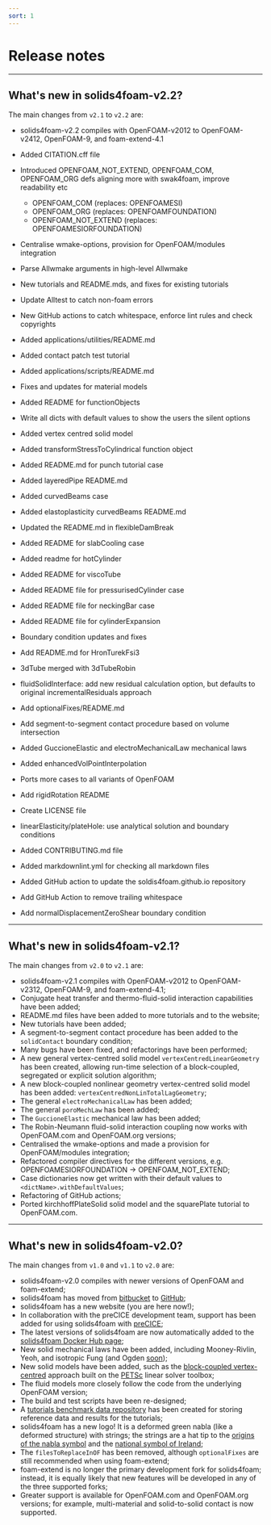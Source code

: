 ```yaml
---
sort: 1
---
```


# Release notes

---

## What's new in solids4foam-v2.2?

The main changes from `v2.1` to `v2.2` are:

- solids4foam-v2.2 compiles with OpenFOAM-v2012 to OpenFOAM-v2412, OpenFOAM-9,
  and foam-extend-4.1

- Added CITATION.cff file

- Introduced OPENFOAM_NOT_EXTEND, OPENFOAM_COM, OPENFOAM_ORG defs aligning more
  with swak4foam, improve readability etc
    * OPENFOAM_COM         (replaces: OPENFOAMESI)
    * OPENFOAM_ORG         (replaces: OPENFOAMFOUNDATION)
    * OPENFOAM_NOT_EXTEND  (replaces: OPENFOAMESIORFOUNDATION)

- Centralise wmake-options, provision for OpenFOAM/modules integration

- Parse Allwmake arguments in high-level Allwmake

- New tutorials and README.mds, and fixes for existing tutorials

- Update Alltest to catch non-foam errors

- New GitHub actions to catch whitespace, enforce lint rules and check
  copyrights

- Added applications/utilities/README.md

- Added contact patch test tutorial

- Added applications/scripts/README.md

- Fixes and updates for material models

- Added README for functionObjects

- Write all dicts with default values to show the users the silent options

- Added vertex centred solid model

- Added transformStressToCylindrical function object

- Added README.md for punch tutorial case

- Added layeredPipe README.md

- Added curvedBeams case

- Added elastoplasticity curvedBeams README.md

- Updated the README.md in flexibleDamBreak

- Added README for slabCooling case

- Added readme for hotCylinder

- Added README for viscoTube

- Added README file for pressurisedCylinder case

- Added README file for neckingBar case

- Added README file for cylinderExpansion

- Boundary condition updates and fixes

- Add README.md for HronTurekFsi3

- 3dTube merged with 3dTubeRobin

- fluidSolidInterface: add new residual calculation option, but defaults to original incrementalResiduals approach

- Add optionalFixes/README.md

- Add segment-to-segment contact procedure based on volume intersection

- Added GuccioneElastic and electroMechanicalLaw mechanical laws

- Added enhancedVolPointInterpolation

- Ports more cases to all variants of OpenFOAM

- Add rigidRotation README

- Create LICENSE file

- linearElasticity/plateHole: use analytical solution and boundary conditions

- Added CONTRIBUTING.md file

- Added markdownlint.yml for checking all markdown files

- Added GitHub action to update the soldis4foam.github.io repository

- Add GitHub Action to remove trailing whitespace

- Add normalDisplacementZeroShear boundary condition


---

## What's new in solids4foam-v2.1?

The main changes from `v2.0` to `v2.1` are:

- solids4foam-v2.1 compiles with OpenFOAM-v2012 to OpenFOAM-v2312, OpenFOAM-9,
  and foam-extend-4.1;
- Conjugate heat transfer and thermo-fluid-solid interaction capabilities have
  been added;
- README.md files have been added to more tutorials and to the website;
- New tutorials have been added;
- A segment-to-segment contact procedure has been added to the `solidContact`
  boundary condition;
- Many bugs have been fixed, and refactorings have been performed;
- A new general vertex-centred solid model `vertexCentredLinearGeometry` has
  been created, allowing run-time selection of a block-coupled, segregated or
  explicit solution algorithm;
- A new block-coupled nonlinear geometry vertex-centred solid model has been
  added: `vertexCentredNonLinTotalLagGeometry`;
- The general `electroMechanicalLaw` has been added;
- The general `poroMechLaw` has been added;
- The `GuccioneElastic` mechanical law has been added;
- The Robin-Neumann fluid-solid interaction coupling now works with OpenFOAM.com
  and OpenFOAM.org versions;
- Centralised the wmake-options and made a provision for OpenFOAM/modules
  integration;
- Refactored compiler directives for the different versions, e.g.
  OPENFOAMESIORFOUNDATION -> OPENFOAM_NOT_EXTEND;
- Case dictionaries now get written with their default values to
  `<dictName>.withDefaultValues`;
- Refactoring of GitHub actions;
- Ported kirchhoffPlateSolid solid model and the squarePlate tutorial to
  OpenFOAM.com.

---

## What's new in solids4foam-v2.0?

The main changes from `v1.0` and `v1.1` to `v2.0` are:

- solids4foam-v2.0 compiles with newer versions of OpenFOAM and foam-extend;
- solids4foam has moved from
  [bitbucket](https://bitbucket.org/philip_cardiff/solids4foam-release/src/master/)
  to [GitHub](https://github.com/solids4foam/solids4foam);
- solids4foam has a new website (you are here now!);
- In collaboration with the preCICE development team, support has been added for
  using solids4foam with [preCICE](https://precice.org);
- The latest versions of solids4foam are now automatically added to the
  [solids4foam Docker Hub page](https://hub.docker.com/u/solids4foam);
- New solid mechanical laws have been added, including Mooney-Rivlin, Yeoh, and
  isotropic Fung (and Ogden
  [soon](https://github.com/solids4foam/solids4foam/issues/22));
- New solid models have been added, such as the
  [block-coupled vertex-centred](https://github.com/solids4foam/solids4foam/tree/nextRelease/src/solids4FoamModels/solidModels/vertexCentredLinGeomSolid)
  approach built on the [PETSc](https://petsc.org/release/) linear solver
  toolbox;
- The fluid models more closely follow the code from the underlying OpenFOAM
  version;
- The build and test scripts have been re-designed;
- A
  [tutorials benchmark data repository](https://github.com/solids4foam/solids4foam-tutorials-benchmark-data)
  has been created for storing reference data and results for the tutorials;
- solids4foam has a new logo! It is a deformed green nabla (like a deformed
  structure) with strings; the strings are a hat tip to the
  [origins of the nabla symbol](https://en.wikipedia.org/wiki/Nabla_symbol) and
  the
  [national symbol of Ireland](https://www.askaboutireland.ie/reading-room/life-society/life-society-in-ireland/overview-life-and-society/irelands-emblem/);
- The `filesToReplaceInOF` has been removed, although `optionalFixes` are still
  recommended when using foam-extend;
- foam-extend is no longer the primary development fork for solids4foam;
  instead, it is equally likely that new features will be developed in any of
  the three supported forks;
- Greater support is available for OpenFOAM.com and OpenFOAM.org versions; for
  example, multi-material and solid-to-solid contact is now supported.
